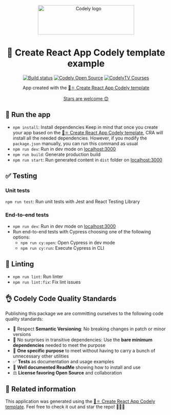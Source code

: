 <p align="center">
  <a href="https://codely.com">
    <img src="https://user-images.githubusercontent.com/10558907/170513882-a09eee57-7765-4ca4-b2dd-3c2e061fdad0.png" width="300px" height="92px" alt="Codely logo"/>
  </a>
</p>

<h1 align="center">
  👋️ Create React App Codely template example
</h1>

<p align="center">
    <a href="https://github.com/${YOUR_ORG_SLUG}/${YOUR_REPO_SLUG}/actions/workflows/ci.yml"><img src="https://github.com/${YOUR_ORG_SLUG}/${YOUR_REPO_SLUG}/actions/workflows/ci.yml/badge.svg" alt="Build status"/></a>
    <a href="https://github.com/CodelyTV"><img src="https://img.shields.io/badge/CodelyTV-OS-green.svg?style=flat-square" alt="Codely Open Source"/></a>
    <a href="https://pro.codely.com"><img src="https://img.shields.io/badge/CodelyTV-PRO-black.svg?style=flat-square" alt="CodelyTV Courses"/></a>
</p>

<p align="center">
  App created with the <a href="https://github.com/CodelyTV/cra-template-codely">🌱⚛️ Create React App Codely template</a> 
  <br />
  <br />
  <a href="https://github.com/${YOUR_ORG_SLUG}/${YOUR_REPO_SLUG}/stargazers">Stars are welcome 😊</a>
</p>

## 🚀 Run the app

- `npm install`: Install dependencies
  Keep in mind that once you create your app based on the [🌱⚛️ Create React App Codely template](https://github.com/CodelyTV/cra-template-codely), CRA will install all the needed dependencies. However, if you modify the `package.json` manually, you can run this command as usual
- `npm run dev`: Run in dev mode on [localhost:3000](http://localhost:3000)
- `npm run build`: Generate production build
- `npm run start`: Run generated content in `dist` folder on [localhost:3000](http://localhost:3000)

## ✅ Testing

### Unit tests

`npm run test`: Run unit tests with Jest and React Testing Library

### End-to-end tests

- `npm run dev`: Run in dev mode on [localhost:3000](http://localhost:3000)
- Run end-to-end tests with Cypress choosing one of the following options:
  - `npm run cy:open`: Open Cypress in dev mode
  - `npm run cy:run`: Execute Cypress in CLI

## 🔦 Linting

- `npm run lint`: Run linter
- `npm run lint:fix`: Fix lint issues

## 👌 Codely Code Quality Standards

Publishing this package we are committing ourselves to the following code quality standards:

- 🤝 Respect **Semantic Versioning**: No breaking changes in patch or minor versions
- 🤏 No surprises in transitive dependencies: Use the **bare minimum dependencies** needed to meet the purpose
- 🎯 **One specific purpose** to meet without having to carry a bunch of unnecessary other utilities
- ✅ **Tests** as documentation and usage examples
- 📖 **Well documented ReadMe** showing how to install and use
- ⚖️ **License favoring Open Source** and collaboration

## 🔀 Related information

This application was generated using the [🌱⚛️ Create React App Codely template](https://github.com/CodelyTV/cra-template-codely). Feel free to check it out and star the repo! 🌟😊🙌
